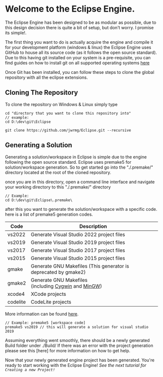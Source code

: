# Welcome to the Eclipse Engine.

The Eclipse Engine has been designed to be as modular as possible, due to this design decision there is quite a bit of setup, but don't worry. I promise its simple!.

The first thing you want to do is actually acquire the engine and compile it for your development platform (windows & linux) the Eclipse Engine uses GitHub to house all its source code (as it follows the open source standard). Due to this having git installed on your system is a pre-requisite, you can find guides on how to install git on all supported operating systems [here](https://git-scm.com/downloads)

Once Git has been installed, you can follow these steps to clone the global repository with all the eclipse extensions.

## Cloning The Repository
To clone the repository on Windows & Linux simply type
```
cd "directory that you want to clone this repository into"
// example:
cd D:\dev\git\Eclipse

git clone https://github.com/jwrmg/Eclipse.git --recursive
```

## Generating a Solution
Generating a solution/workspace in Eclipse is simple due to the engine following the open source standard. Eclipse uses premake5 for solution/workspace generation. So to get started go into the "./.premake/" directory located at the root of the cloned repository.

once you are in this directory, open a command line interface and navigate your working directory to this "./.premake/" directory
```
// Example:
cd D:\dev\git\Eclipse\.premake\
```
after this you want to generate the solution/workspace with a specific code. here is a list of premake5 generation codes.

|Code|Description|
|----|-----------|
|vs2022|Generate Visual Studio 2022 project files|
|vs2019|Generate Visual Studio 2019 project files|
|vs2017|Generate Visual Studio 2017 project files|
|vs2015|Generate Visual Studio 2015 project files|
|gmake|Generate GNU Makefiles (This generator is deprecated by gmake2)|
|gmake2|Generate GNU Makefiles (including [Cygwin](http://www.cygwin.com/) and [MinGW](http://www.mingw.org/))|
|xcode4|XCode projects|
|codelite|CodeLite projects|
More information can be found [here](https://premake.github.io/docs/Using-Premake).

```
// Example: premake5 [workspace code]
premake5 vs2019 // this will generate a solution for visual studio 2019
```

Assuming everything went smoothly, there should be a newly generated Build folder under ./Build/ 
If there was an error with the project generation please see this [here] for more information on how to get help.

Now that your newly generated engine project has been generated. You're ready to start working with the Eclipse Engine! 
*See the next tutorial for `Creating a new Project!`*



